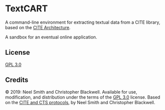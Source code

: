 # TextCART

A command-line environment for extracting textual data from a CITE library, based on the [CITE Architecture](http://cite-architecture.org).

A sandbox for an eventual online application.

## License

[GPL 3.0](https://opensource.org/licenses/gpl-3.0.html)

## Credits

© 2019: Neel Smith and Christopher Blackwell. Available for use, modification, and distribution under the terms of the [GPL 3.0](https://opensource.org/licenses/gpl-3.0.html) license. Based on the [CITE and CTS protocols](http://cite-architecture.github.io), by Neel Smith and Christopher Blackwell.
